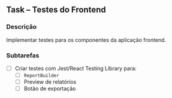## Task – Testes do Frontend

### Descrição
Implementar testes para os componentes da aplicação frontend.

### Subtarefas
- [ ] Criar testes com Jest/React Testing Library para:
  - [ ] `ReportBuilder`
  - [ ] Preview de relatórios
  - [ ] Botão de exportação